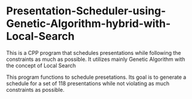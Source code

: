 # Presentation-Scheduler-using-Genetic-Algorithm-hybrid-with-Local-Search
This is a CPP program that schedules presentations while following the constraints as much as possible. It utilizes mainly Genetic Algorithm with the concept of Local Search

This program functions to schedule presetations. Its goal is to generate a schedule for a set of 118 presentations while not violating as much constraints as possible.
